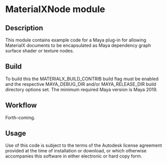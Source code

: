 # MaterialXNode module

## Description

This module contains example code for a Maya plug-in for allowing MaterialX documents to be encapsulated
as Maya dependency graph surface shader or texture nodes.

## Build

To build this the MATERIALX_BUILD_CONTRIB build flag must be enabled and the respective MAYA_DEBUG_DIR and/or MAYA_RELEASE_DIR build directory options set. The minimum required Maya version is Maya 2019.

## Workflow

Forth-coming.

## Usage

Use of this code is subject to the terms of the Autodesk license agreement provided at the time of installation or download, or which otherwise accompanies this software in either electronic or hard copy form.
